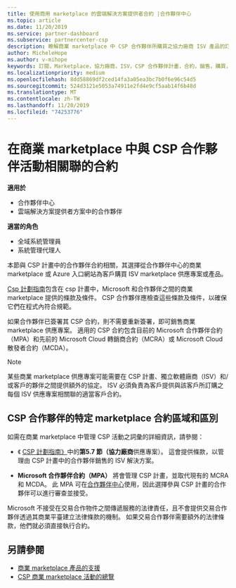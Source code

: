 ```yaml
---
title: 使用商用 marketplace 的雲端解決方案提供者合約 |合作夥伴中心
ms.topic: article
ms.date: 11/20/2019
ms.service: partner-dashboard
ms.subservice: partnercenter-csp
description: 瞭解商業 marketplace 中 CSP 合作夥伴所購買之協力廠商 ISV 產品的訂閱條款、條件和合約。
author: MicheleHope
ms.author: v-mihope
keywords: 訂閱，Marketplace，協力廠商，ISV，CSP 合作夥伴計畫，合約，銷售，購買，
ms.localizationpriority: medium
ms.openlocfilehash: 8dd58869df2ced14fa3a05ea3bc7b0f6e96c54d5
ms.sourcegitcommit: 524d3121e5053a74911e2fd4e9cf5aab14f6b48d
ms.translationtype: MT
ms.contentlocale: zh-TW
ms.lasthandoff: 11/20/2019
ms.locfileid: "74253776"
---
```

# <a name="contracts-associated-with-csp-partner-activities-in-the-commercial-marketplace"></a>在商業 marketplace 中與 CSP 合作夥伴活動相關聯的合約

**適用於**

- 合作夥伴中心
- 雲端解決方案提供者方案中的合作夥伴

**適當的角色**

- 全域系統管理員
- 系統管理代理人

本節與 CSP 計畫中的合作夥伴合約相關，其選擇從合作夥伴中心的商業 marketplace 或 Azure 入口網站為客戶購買 ISV marketplace 供應專案或產品。

[Csp 計劃指南](https://go.microsoft.com/fwlink/p/?LinkId=617100)包含在 csp 計畫中，Microsoft 和合作夥伴之間的商業 marketplace 提供的條款及條件。 CSP 合作夥伴應檢查這些條款及條件，以確保它們在程式內符合規範。  

如果合作夥伴已簽署其 CSP 合約，則不需要重新簽署，即可銷售商業 marketplace 供應專案。 適用的 CSP 合約包含目前的 Microsoft 合作夥伴合約（MPA）和先前的 Microsoft Cloud 轉銷商合約（MCRA）或 Microsoft Cloud 散發者合約（MCDA）。

>[!NOTE]
> 某些商業 marketplace 供應專案可能需要在 CSP 計畫、獨立軟體廠商（ISV）和/或客戶的夥伴之間提供額外的協定。 ISV 必須負責為客戶提供與該客戶所訂購之每個 ISV 供應專案相關聯的適當客戶合約。

## <a name="specific-marketplace-contract-areas-and-distinctions-for-csp-partners"></a>CSP 合作夥伴的特定 marketplace 合約區域和區別

如需在商業 marketplace 中管理 CSP 活動之詞彙的詳細資訊，請參閱：

- 《 [CSP 計劃指南》](https://go.microsoft.com/fwlink/p/?LinkId=617100)中的**第5.7 節（協力廠商**供應專案）。 這會提供條款，以管理由 CSP 計畫中的合作夥伴銷售的 ISV 解決方案。

- **Microsoft 合作夥伴合約（MPA）** 將會管理 CSP 計畫，並取代現有的 MCRA 和 MCDA。 此 MPA 可在[合作夥伴中心](https://partner.microsoft.com/pcv/dashboard/overview)使用，因此選擇參與 CSP 計畫的合作夥伴可以進行審查並接受。
  
Microsoft 不接受在交易合作物件之間傳遞服務的法律責任，且不會提供交易合作夥伴透過其商業平臺建立法律條款的機制。 如果交易合作夥伴需要額外的法律條款，他們就必須直接執行合約。

## <a name="see-also"></a>另請參閱

- [商業 marketplace 產品的支援](csp-commercial-marketplace-support.md)
- [CSP 商業 marketplace 活動的總覽](csp-commercial-marketplace-overview.md)
